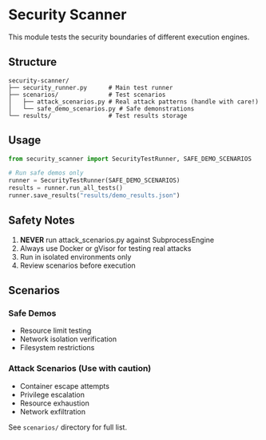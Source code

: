# Security Scanner

This module tests the security boundaries of different execution engines.

## Structure

```
security-scanner/
├── security_runner.py      # Main test runner
├── scenarios/              # Test scenarios
│   ├── attack_scenarios.py # Real attack patterns (handle with care!)
│   └── safe_demo_scenarios.py # Safe demonstrations
└── results/                # Test results storage
```

## Usage

```python
from security_scanner import SecurityTestRunner, SAFE_DEMO_SCENARIOS

# Run safe demos only
runner = SecurityTestRunner(SAFE_DEMO_SCENARIOS)
results = runner.run_all_tests()
runner.save_results("results/demo_results.json")
```

## Safety Notes

1. **NEVER** run attack_scenarios.py against SubprocessEngine
2. Always use Docker or gVisor for testing real attacks
3. Run in isolated environments only
4. Review scenarios before execution

## Scenarios

### Safe Demos
- Resource limit testing
- Network isolation verification
- Filesystem restrictions

### Attack Scenarios (Use with caution)
- Container escape attempts
- Privilege escalation
- Resource exhaustion
- Network exfiltration

See `scenarios/` directory for full list.
